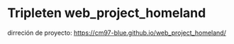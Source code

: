 # Tripleten web_project_homeland

dirreción de proyecto:
https://cm97-blue.github.io/web_project_homeland/
